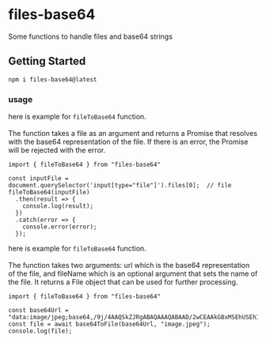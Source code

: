 ﻿# files-base64
 Some functions to handle files and base64 strings
 
 ## Getting Started

```
npm i files-base64@latest
```
### usage
here is example for `fileToBase64` function.\
\
The function takes a file as an argument and returns a Promise that resolves with the base64 representation of the file. If there is an error, the Promise will be rejected with the error.
```
import { fileToBase64 } from "files-base64"

const inputFile = document.querySelector('input[type="file"]').files[0];  // file
fileToBase64(inputFile)
  .then(result => {
    console.log(result);
  })
  .catch(error => {
    console.error(error);
  });
```
here is example for `fileToBase64` function.\
\
The function takes two arguments: url which is the base64 representation of the file, and fileName which is an optional argument that sets the name of the file. It returns a File object that can be used for further processing.
```
import { fileToBase64 } from "files-base64"

const base64Url = "data:image/jpeg;base64,/9j/4AAQSkZJRgABAQAAAQABAAD/2wCEAAkGBxMSEhUSEhIVFhUVFRcVFRU...";
const file = await base64ToFile(base64Url, "image.jpeg");
console.log(file);
```



